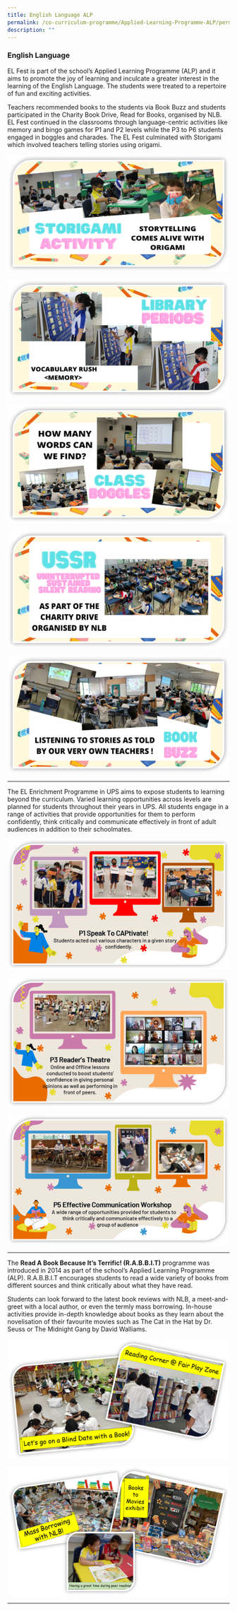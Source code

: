 ```yaml
---
title: English Language ALP
permalink: /co-curriculum-programme/Applied-Learning-Programme-ALP/permalink/
description: ""
---
```

### **English Language**
EL Fest is part of the school’s Applied Learning Programme (ALP) and it aims to promote the joy of learning and inculcate a greater interest in the learning of the English Language. The students were treated to a repertoire of fun and exciting activities.

Teachers recommended books to the students via Book Buzz and students participated in the Charity Book Drive, Read for Books, organised by NLB.  EL Fest continued in the classrooms through language-centric activities like memory and bingo games for P1 and P2 levels while the P3 to P6 students engaged in boggles and charades. The EL Fest culminated with Storigami which involved teachers telling stories using origami.

![](/images/Storigami-600x317.png)

![](/images/Lib-Period-600x318.png)

![](/images/Class-Boogles-600x318.png)

![](/images/USSR-600x318.png)

![](/images/Book-Buzz-600x318.png)

---
The EL Enrichment Programme in UPS aims to expose students to learning beyond the curriculum. Varied learning opportunities across levels are planned for students throughout their years in UPS. All students engage in a range of activities that provide opportunities for them to perform confidently, think critically and communicate effectively in front of adult audiences in addition to their schoolmates.

![](/images/EL-Enrichmt-Prog-P1-CAPtivate-600x351.png)

![](/images/EL2.png)

![](/images/EL3.png)

---
The **Read A Book Because It’s Terrific! (R.A.B.B.I.T)** programme was introduced in 2014 as part of the school’s Applied Learning Programme (ALP). R.A.B.B.I.T encourages students to read a wide variety of books from different sources and think critically about what they have read.

Students can look forward to the latest book reviews with NLB, a meet-and-greet with a local author, or even the termly mass borrowing. In-house activities provide in-depth knowledge about books as they learn about the novelisation of their favourite movies such as The Cat in the Hat by Dr. Seuss or The Midnight Gang by David Walliams.

![](/images/EL4.png)

![](/images/EL5.png)

---